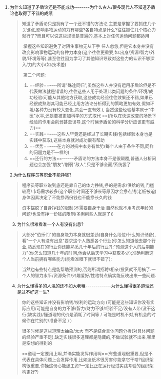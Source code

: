 1. 为什么知道了矛盾论还是不能成功--------为什么古人/很多现代人不知道矛盾论也取得了不错的成绩

   >知道了矛盾论只是拥有了一个还不错的方法论,主要是掌握了要抓住几个关键点,影响事物运动的力有哪些?各自特点是什么?往往抓住几个核心力就行了?而且可以说这些规律是普遍的,基本上对任何运动问题都适用
   >
   >​    掌握这些知识避免了对陌生事物无从下手 任人忽悠,但是它本身并没有改变影响事物运动的各种力本身(这个往往更重要,如:出身/资源/智力/外貌/环境等等),甚至往往因为学习了其他知识导致对这些力的认识不够深入/力的大小(如:技术差)
   >
   >​	第二个问题:
   >
   >	1. ==经验==----所谓"殊途同归",虽然这些人并没有运用矛盾论但是不代表做法就是错误的,往往这些人用于处理此类问题的条件/环境/成功经验(可能从其他地方获取,这些成功经验往往效果还不错,如果已经很成熟则其可能已经比用方法论分析得到的策略更加有效,假如环境/各种力没有较大变化,其会一直有效.), 当然这些经验基本属于"中医"水平,还是要被更加科学的方式取代	==(所以在快速改变的场景下 经验的作用会削弱甚至误导,这个时候矛盾论的科学分析应该更有威力)==
   > 	2. ==实践==----这些人毕竟还是经过了长期实践(包括经验本身也是实践中获取),这些本身就对成功很有帮助
   > 	3. ==优势==----在力的对抗中本身有优势(每个人由于条件不同,同样的问题力是不一样的)
   > 	4. ==还行的方法==------矛盾论的方法本身不是很颠覆,普通人分析问题也会加强"朋友"/削弱"敌人",只是不够全面/系统罢了

   2.为什么程序员等职业不能挣钱?

   >程序员等职业说到底还是靠自己的体力挣钱,挣的是需求/供给的钱,门槛较高/市场需求较多/这个职业时间还不够长等原因才会挣点钱(老板被迫)	     身体因素决定了不能挣两份钱也不能挣长久的钱
   >
   >资本摆脱了自身挣钱的限制(不需要自身干活 自然也就不用考虑年龄的问题/也没有挣一份钱的限制(多剥削些人就是了))

   3. 为什么很难看准一个人有没有出息?

   > 大部分"伯乐们"的自身能力本身就很差劲(自身什么段位/什么知识储备),看"一个人有没有出息"要求这个人熟悉各个行业(你怎么知道他去那个行业,熟悉现在的行业你还能熟悉几十年后的行业?);"预测这个人的后期能力"(你怎么知道几十年的时间,他会从后天学习中获取多少);准确判断这个人当前拥有哪些能力(能看准眼下就很不错了);
   >
   > 当然也有些特点是能帮助预测的,否则所谓招聘/相亲/投资就不用搞了.一个人的智力水平/资源条件/兴趣爱好/性格特点确实能反映出来一些问题.

   4. 为什么懂得多的人混的还不如大老粗-------------为什么懂得很多道理还是过不好这一生?

   >你的这些知识并没有影响钱/权利的运动方向  (可能是这些知识你没有实际应用/可能是自身的力不够(智力/财力不够/经验不足/没有人带/没干这行(缺实践)/懂道理的代价是消耗了时间等 / 可能是时机不对,有机会的时候你在忙别的/准备不足 ) )
   >
   >很多时候是这些道理太抽象/太大  而不是结合具体问题分析(对具体问题的经验严重不足),缺乏实践很多道理都是隐藏的,不做试验就不出来,哪里是空想的得到的
   >
   >==道理一定要用上啊,并确实能发挥作用啊==(有些道理很重要,但是不代表在具体问题上会发挥作用,比如造纸术很厉害你能拿它干啥?组织架构很重要,你操这份心能涨工资?一定比正在运行经过实践考验的组织架构更好?)

   

